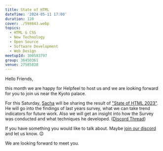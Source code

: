 ```yaml
---
title: State of HTML
dateTime: '2024-05-11 17:00'
duration: 120
cover: ./598643.webp
topics:
  - HTML & CSS
  - New Technology
  - Open Source
  - Software Development
  - Web Design
meetupId: 300583797
group: 36450361
venue: 27585838
---
```


Hello Friends,

this month we are happy for Helpfeel to host us and we are looking forward for you to join us near the Kyoto palace.

For this Saturday, [Sacha](https://sachagreif.com/) will be sharing the result of ["State of HTML 2023"](https://stateofhtml.com/en-US). He will go into the findings of last years survey, what we can take trend indicators for future work. Also we will get an insight into how the Survey was conducted and what techniques he developed. ([Discord Thread](https://discord.com/channels/1034792577293094972/1231496230023069706))

If you have something you would like to talk about. Maybe [join our discord](https://owddm.com/discord) and let us know. 😉

We are looking forward to meet you.
